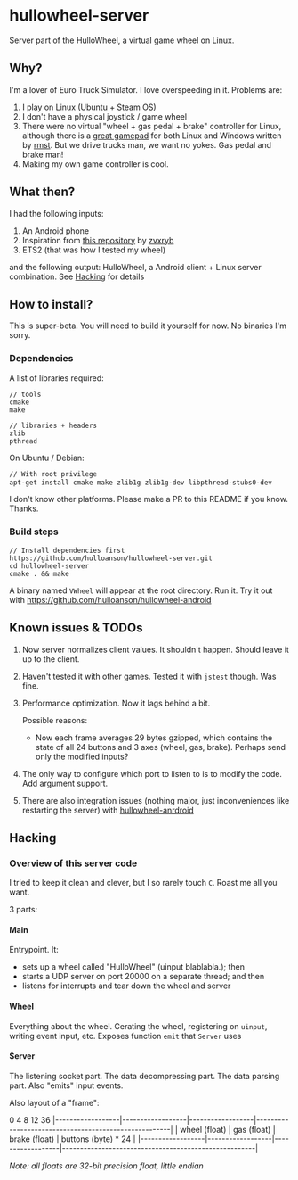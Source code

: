 # hullowheel-server
Server part of the HulloWheel, a virtual game wheel on Linux.

## Why?
I'm a lover of Euro Truck Simulator. I love overspeeding in it. Problems are:

1. I play on Linux (Ubuntu + Steam OS)
2. I don't have a physical joystick / game wheel
3. There were no virtual "wheel + gas pedal + brake" controller for Linux, although there is a [great gamepad](https://github.com/rmst/yoke) for both Linux and Windows written by [rmst](https://github.com/rmst). But we drive trucks man, we want no yokes. Gas pedal and brake man!
4. Making my own game controller is cool.

## What then?
I had the following inputs:

1. An Android phone
2. Inspiration from [this repository](https://github.com/zvxryb/Linux-Virtual-Joystick) by [zvxryb](https://github.com/zvxryb)
3. ETS2 (that was how I tested my wheel)

and the following output:
HulloWheel, a Android client + Linux server combination. See [Hacking](https://github.com/hulloanson/hullowheel-server#Hacking) for details

## How to install?
This is super-beta. You will need to build it yourself for now. No binaries I'm sorry.
### Dependencies
A list of libraries required:
```
// tools
cmake
make

// libraries + headers
zlib
pthread
```

On Ubuntu / Debian:
```bash
// With root privilege
apt-get install cmake make zlib1g zlib1g-dev libpthread-stubs0-dev
```

I don't know other platforms. Please make a PR to this README if you know. Thanks.

### Build steps
```
// Install dependencies first
https://github.com/hulloanson/hullowheel-server.git
cd hullowheel-server
cmake . && make
```
A binary named `VWheel` will appear at the root directory. Run it. Try it out with https://github.com/hulloanson/hullowheel-android

## Known issues & TODOs
1. Now server normalizes client values. It shouldn't happen. Should leave it up to the client.
2. Haven't tested it with other games. Tested it with `jstest` though. Was fine.
3. Performance optimization. Now it lags behind a bit. 
  
    Possible reasons:
    - Now each frame averages 29 bytes gzipped, which contains the state of all 24 buttons and 3 axes (wheel, gas, brake). Perhaps send only the modified inputs?
  
4. The only way to configure which port to listen to is to modify the code. Add argument support.
5. There are also integration issues (nothing major, just inconveniences like restarting the server) with [hullowheel-anrdroid](https://github.com/hulloanson/hullowheel-android)

## Hacking
### Overview of this server code
I tried to keep it clean and clever, but I so rarely touch `C`. Roast me all you want.

3 parts:

#### Main
Entrypoint. It: 
  - sets up a wheel called "HulloWheel" (uinput blablabla.); then
  - starts a UDP server on port 20000 on a separate thread; and then
  - listens for interrupts and tear down the wheel and server
  
#### Wheel
Everything about the wheel. Cerating the wheel, registering on `uinput`, writing event input, etc. Exposes function `emit` that `Server` uses

#### Server
The listening socket part. The data decompressing part. The data parsing part. Also "emits" input events. 

Also layout of a "frame":

0                  4                  8                  12                                                     36
|------------------|------------------|------------------|------------------------------------------------------|
|  wheel (float)   |  gas (float)     |  brake (float)   | buttons (byte) * 24                                  |
|------------------|------------------|------------------|------------------------------------------------------|

*Note: all floats are 32-bit precision float, little endian*
